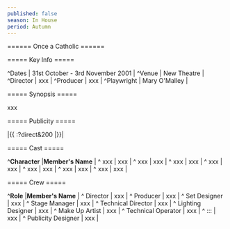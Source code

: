 ```yaml
---
published: false
season: In House
period: Autumn
---
```


====== Once a Catholic ======

===== Key Info =====

^Dates        | 31st October - 3rd November 2001 |
^Venue        | New Theatre |
^Director     | xxx |
^Producer     | xxx |
^Playwright   | Mary O'Malley |

===== Synopsis =====

xxx

===== Publicity =====

|{{ :?direct&200 |}}|


===== Cast =====

^**Character**            |**Member's Name** |
^ xxx                     | xxx |
^ xxx                     | xxx |
^ xxx                     | xxx | 
^ xxx                     | xxx |
^ xxx                     | xxx |
^ xxx                     | xxx |
^ xxx                     | xxx |


===== Crew =====

^**Role**                  |**Member's Name** |
^ Director                 | xxx |
^ Producer                 | xxx |
^ Set Designer             | xxx |
^ Stage Manager            | xxx |
^ Technical Director       | xxx | 
^ Lighting Designer        | xxx |
^ Make Up Artist           | xxx |
^ Technical Operator       | xxx |
^ :::                      | xxx |
^ Publicity Designer       | xxx |
